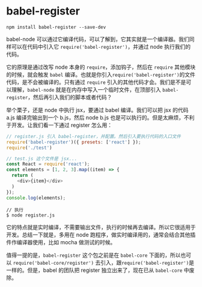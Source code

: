 
babel-register
======

`npm install babel-register --save-dev`

babel-node 可以通过它编译代码，可以了解到，它其实就是一个编译器。我们同样可以在代码中引入它 `require('babel-register')`，并通过 node 执行我们的代码。

它的原理是通过改写 node 本身的 `require`，添加钩子，然后在 `require` 其他模块的时候，就会触发 `babel` 编译。也就是你引入`require('babel-register')`的文件代码，是不会被编译的。只有通过 `require` 引入的其他代码才会。我们是不是可以理解，`babel-node` 就是在内存中写入一个临时文件，在顶部引入 `babel-register`，然后再引入我们的脚本或者代码？

举个栗子，还是 node 中执行 jsx，要通过 babel 编译。我们可以把 jsx 的代码 a.js 编译完输出到一个 b.js，然后 node b.js 也是可以执行的。但是太麻烦，不利于开发。让我们看一下通过 register 怎么用：

``` js
// register.js 引入 babel-register，并配置。然后引入要执行代码的入口文件
require('babel-register')({ presets: ['react'] });
require('./test')
```

``` js
// test.js 这个文件是 jsx...
const React = require('react');
const elements = [1, 2, 3].map((item) => {
  return (
    <div>{item}</div>
  )
});
console.log(elements);
```

```
// 执行
$ node register.js
```

它的特点就是实时编译，不需要输出文件，执行的时候再去编译。所以它很适用于开发。总结一下就是，多用在 node 跑程序，做实时编译用的，通常会结合其他插件作编译器使用，比如 mocha 做测试的时候。

值得一提的是，`babel-register` 这个包之前是在 `babel-core` 下面的，所以也可以 `require('babel-core/register')` 去引入，跟`require('babel-register')`是一样的。但是，babel 的团队把 register 独立出来了，现在已从 `babel-core` 中废除。